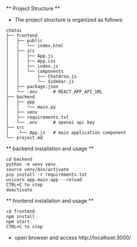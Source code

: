 ** Project Structure **

- The project structure is organized as follows:

```
chatai
├── frontend
│   ├── public
│   │   └── index.html
│   ├── src
│   │   ├── App.js
│   │   ├── App.css
│   │   ├── index.js
│   │   └── components
│   │       ├── ChatArea.js
│   │       └── Sidebar.js
│   ├── package.json
│   └── .env      # REACT_APP_API_URL
├── backend
│   ├── app
│   │   └── main.py
│   ├── venv
│   ├── requirements.txt
│   └── .env      # openai api key
├── src
|    └── App.js   # main application component
└── project.md
```

** backend installation and usage **

```
cd backend
python -m venv venv
source venv/bin/activate
pip install -r requirements.txt
uvicorn app.main:app --reload
CTRL+C to stop
deactivate
```

** frontend installation and usage **

```
cd frontend
npm install
npm start
CTRL+C to stop
```

- open browser and access http://localhost:3000/
